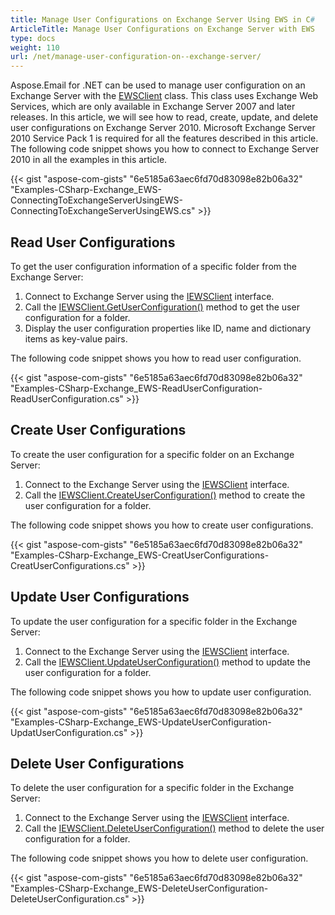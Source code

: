 ```yaml
---
title: Manage User Configurations on Exchange Server Using EWS in C#
ArticleTitle: Manage User Configurations on Exchange Server with EWS
type: docs
weight: 110
url: /net/manage-user-configuration-on--exchange-server/
---
```



Aspose.Email for .NET can be used to manage user configuration on an Exchange Server with the [EWSClient](https://reference.aspose.com/email/net/aspose.email.clients.exchange.webservice/ewsclient/) class. This class uses Exchange Web Services, which are only available in Exchange Server 2007 and later releases. In this article, we will see how to read, create, update, and delete user configurations on Exchange Server 2010. Microsoft Exchange Server 2010 Service Pack 1 is required for all the features described in this article. The following code snippet shows you how to connect to Exchange Server 2010 in all the examples in this article.

{{< gist "aspose-com-gists" "6e5185a63aec6fd70d83098e82b06a32" "Examples-CSharp-Exchange_EWS-ConnectingToExchangeServerUsingEWS-ConnectingToExchangeServerUsingEWS.cs" >}}

## **Read User Configurations**

To get the user configuration information of a specific folder from the Exchange Server:

1. Connect to Exchange Server using the [IEWSClient](https://reference.aspose.com/email/net/aspose.email.clients.exchange.webservice/iewsclient/) interface.
1. Call the [IEWSClient.GetUserConfiguration()](https://reference.aspose.com/email/net/aspose.email.clients.exchange.webservice/iewsclient/getuserconfiguration/#getuserconfiguration) method to get the user configuration for a folder.
1. Display the user configuration properties like ID, name and dictionary items as key-value pairs.

The following code snippet shows you how to read user configuration.

{{< gist "aspose-com-gists" "6e5185a63aec6fd70d83098e82b06a32" "Examples-CSharp-Exchange_EWS-ReadUserConfiguration-ReadUserConfiguration.cs" >}}

## **Create User Configurations**

To create the user configuration for a specific folder on an Exchange Server:

1. Connect to the Exchange Server using the [IEWSClient](https://reference.aspose.com/email/net/aspose.email.clients.exchange.webservice/iewsclient/) interface.
1. Call the [IEWSClient.CreateUserConfiguration()](https://reference.aspose.com/email/net/aspose.email.clients.exchange.webservice/iewsclient/createuserconfiguration/#createuserconfiguration) method to create the user configuration for a folder.

The following code snippet shows you how to create user configurations.

{{< gist "aspose-com-gists" "6e5185a63aec6fd70d83098e82b06a32" "Examples-CSharp-Exchange_EWS-CreatUserConfigurations-CreatUserConfigurations.cs" >}}

## **Update User Configurations**

To update the user configuration for a specific folder in the Exchange Server:

1. Connect to the Exchange Server using the [IEWSClient](https://reference.aspose.com/email/net/aspose.email.clients.exchange.webservice/iewsclient/) interface.
1. Call the [IEWSClient.UpdateUserConfiguration()](https://reference.aspose.com/email/net/aspose.email.clients.exchange.webservice/iewsclient/updateuserconfiguration/#updateuserconfiguration) method to update the user configuration for a folder.

The following code snippet shows you how to update user configuration.

{{< gist "aspose-com-gists" "6e5185a63aec6fd70d83098e82b06a32" "Examples-CSharp-Exchange_EWS-UpdateUserConfiguration-UpdatUserConfiguration.cs" >}}

## **Delete User Configurations**

To delete the user configuration for a specific folder in the Exchange Server:

1. Connect to the Exchange Server using the [IEWSClient](https://reference.aspose.com/email/net/aspose.email.clients.exchange.webservice/iewsclient/) interface.
1. Call the [IEWSClient.DeleteUserConfiguration()](https://reference.aspose.com/email/net/aspose.email.clients.exchange.webservice/iewsclient/deleteuserconfiguration/#deleteuserconfiguration) method to delete the user configuration for a folder.

The following code snippet shows you how to delete user configuration.

{{< gist "aspose-com-gists" "6e5185a63aec6fd70d83098e82b06a32" "Examples-CSharp-Exchange_EWS-DeleteUserConfiguration-DeleteUserConfiguration.cs" >}}
